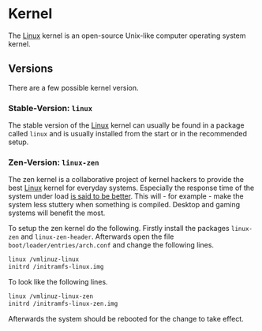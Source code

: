 # Kernel

The [Linux](/wiki/linux.md) kernel is an open-source Unix-like computer operating system kernel.

## Versions

There are a few possible kernel version.

### Stable-Version: `linux`

The stable version of the [Linux](/wiki/linux.md) kernel can usually be found in a package called
`linux` and is usually installed from the start or in the recommended setup.

### Zen-Version: `linux-zen`

The zen kernel is a collaborative project of kernel hackers to provide the best
[Linux](/wiki/linux.md) kernel for everyday systems.
Especially the response time of the system under load
[is said to be better](https://github.com/zen-kernel/zen-kernel/wiki/Detailed-Feature-List#zen-kernel-improvements).
This will - for example - make the system less stuttery when something is compiled.
Desktop and gaming systems will benefit the most.

To setup the zen kernel do the following. Firstly install the packages `linux-zen` and
`linux-zen-header`.
Afterwards open the file `boot/loader/entries/arch.conf` and change the following lines. 

```txt 
linux /vmlinuz-linux
initrd /initramfs-linux.img
```

To look like the following lines.

```txt
linux /vmlinuz-linux-zen
initrd /initramfs-linux-zen.img
```

Afterwards the system should be rebooted for the change to take effect.

